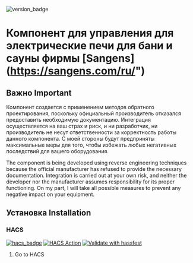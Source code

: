 ![version_badge](https://img.shields.io/badge/minimum%20HA%20version-2024.2-red)

# Компонент для управления для электрические печи для бани и сауны фирмы [Sangens] (https://sangens.com/ru/")

## Важно Important
Компонент создается с применением методов обратного проектирования, поскольку официальный производитель отказался предоставить необходимую документацию. Интеграция осуществляется на ваш страх и риск, и ни разработчик, ни производитель не несут ответственности за корректность работы данного компонента. С моей стороны будут предприняты максимальные меры для того, чтобы избежать любых негативных последствий для вашего оборудования.

The component is being developed using reverse engineering techniques because the official manufacturer has refused to provide the necessary documentation. Integration is carried out at your own risk, and neither the developer nor the manufacturer assumes responsibility for its proper functioning. On my part, I will take all possible measures to prevent any negative impact on your equipment.

## Установка Installation
### HACS
[![hacs_badge](https://img.shields.io/badge/HACS-Default-41BDF5.svg)](https://github.com/hacs/integration) [![HACS Action](https://github.com/dosent/sangens/actions/workflows/hacs.yml/badge.svg)](https://github.com/dosent/sangens/actions/workflows/hacs.yml) [![Validate with hassfest](https://github.com/dosent/sangens/actions/workflows/hassfest.yaml/badge.svg)](https://github.com/dosent/sangens/actions/workflows/hassfest.yaml)
1. Go to HACS
